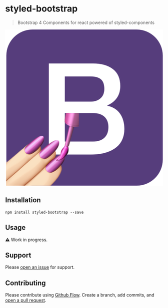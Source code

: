 # styled-bootstrap

> Bootstrap 4 Components for react powered of styled-components

![styled-bootstrap](styled-logo.png)

## Installation

```
npm install styled-bootstrap --save
```

## Usage

⚠️ Work in progress.

## Support

Please [open an issue](https://github.com/xDae/styled-bootstrap/issues/new) for support.

## Contributing

Please contribute using [Github Flow](https://guides.github.com/introduction/flow/). Create a branch, add commits, and [open a pull request](https://github.com/xDae/styled-bootstrap/compare).
